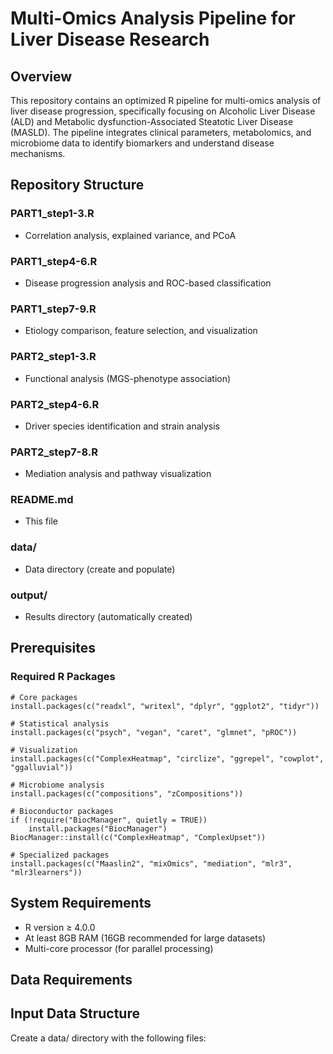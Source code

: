 # Multi-Omics Analysis Pipeline for Liver Disease Research

## Overview

This repository contains an optimized R pipeline for multi-omics analysis of liver disease progression, specifically focusing on Alcoholic Liver Disease (ALD) and Metabolic dysfunction-Associated Steatotic Liver Disease (MASLD). The pipeline integrates clinical parameters, metabolomics, and microbiome data to identify biomarkers and understand disease mechanisms.

## Repository Structure

### PART1_step1-3.R
 * Correlation analysis, explained variance, and PCoA

### PART1_step4-6.R
 * Disease progression analysis and ROC-based classification

### PART1_step7-9.R
 * Etiology comparison, feature selection, and visualization

### PART2_step1-3.R
 * Functional analysis (MGS-phenotype association)

### PART2_step4-6.R
 * Driver species identification and strain analysis

### PART2_step7-8.R
 * Mediation analysis and pathway visualization

### README.md
 * This file

### data/
 * Data directory (create and populate)

### output/
 * Results directory (automatically created)


## Prerequisites

### Required R Packages

```
# Core packages
install.packages(c("readxl", "writexl", "dplyr", "ggplot2", "tidyr"))

# Statistical analysis
install.packages(c("psych", "vegan", "caret", "glmnet", "pROC"))

# Visualization
install.packages(c("ComplexHeatmap", "circlize", "ggrepel", "cowplot", "ggalluvial"))

# Microbiome analysis
install.packages(c("compositions", "zCompositions"))

# Bioconductor packages
if (!require("BiocManager", quietly = TRUE))
    install.packages("BiocManager")
BiocManager::install(c("ComplexHeatmap", "ComplexUpset"))

# Specialized packages
install.packages(c("Maaslin2", "mixOmics", "mediation", "mlr3", "mlr3learners"))
```

## System Requirements

* R version ≥ 4.0.0
* At least 8GB RAM (16GB recommended for large datasets)
* Multi-core processor (for parallel processing)

## Data Requirements
## Input Data Structure
Create a data/ directory with the following files:



